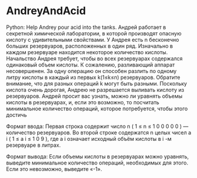# AndreyAndAcid
Python: Help Andrey pour acid into the tanks. 
Андрей работает в секретной химической лаборатории, в которой производят опасную кислоту с удивительными свойствами.
У Андрея есть n бесконечно больших резервуаров, расположенных в один ряд.
Изначально в каждом резервуаре находится некоторое количество кислоты. 
Начальство Андрея требует, чтобы во всех резервуарах содержался одинаковый объем кислоты.
К сожалению, разливающий аппарат несовершенен.
За одну операцию он способен разлить по одному литру кислоты в каждый из первых k(1≤k≤n) резервуаров.
Обратите внимание, что для разных операций k могут быть разными. 
Поскольку кислота очень дорогая, Андрею не разрешается выливать кислоту из резервуаров.
Андрей просит вас узнать, можно ли уравнять объемы кислоты в резервуарах,
и, если это возможно, то посчитать минимальное количество операций, которое потребуется, чтобы этого достичь

Формат ввода:
Первая строка содержит число 
n
 (
1
≤
n
≤
1
0
0
0
0
0
) — количество резервуаров.
Во второй строке содержатся 
n
 целых чисел 
a
i
 (
1
≤
a
i
≤
1
0
9
), где 
a
i
 означает исходный объём кислоты в 
i
-м резервуаре в литрах.

Формат вывода:
Если объемы кислоты в резервуарах можно уравнять, выведите минимальное количество операций, необходимых для этого.
Если это невозможно, выведите «-1».

